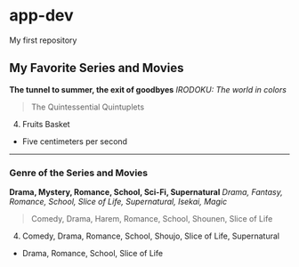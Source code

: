 # app-dev
My first repository

## My Favorite Series and Movies 
**The tunnel to summer, the exit of goodbyes**
*IRODOKU: The world in colors*
> The Quintessential Quintuplets
4. Fruits Basket
- Five centimeters per second
  
---

### Genre of the Series and Movies
**Drama, Mystery, Romance, School, Sci-Fi, Supernatural**
*Drama, Fantasy, Romance, School, Slice of Life, Supernatural, Isekai, Magic*
> Comedy, Drama, Harem, Romance, School, Shounen, Slice of Life
4. Comedy, Drama, Romance, School, Shoujo, Slice of Life, Supernatural
- Drama, Romance, School, Slice of Life

